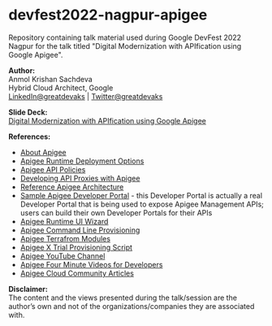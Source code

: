 # devfest2022-nagpur-apigee
Repository containing talk material used during Google DevFest 2022 Nagpur for the talk titled "Digital Modernization with APIfication using Google Apigee".

**Author:**</br>
Anmol Krishan Sachdeva</br>
Hybrid Cloud Architect, Google</br>
[LinkedIn@greatdevaks](https://www.linkedin.com/in/greatdevaks) | [Twitter@greatdevaks](https://www.twitter.com/greatdevaks)

**Slide Deck:**</br>
[Digital Modernization with APIfication using Google Apigee](./Google_Cloud_DevFest_Nagpur_2022_Digital_Modernization_with_APIfication_using_Google_Apigee.pdf)

**References:**
- [About Apigee](https://cloud.google.com/apigee/docs/api-platform/get-started/what-apigee)
- [Apigee Runtime Deployment Options](https://cloud.google.com/apigee/docs/api-platform/get-started/compare-apigee-products)
- [Apigee API Policies](https://cloud.google.com/apigee/docs/api-platform/get-started/get-started)
- [Developing API Proxies with Apigee](https://cloud.google.com/apigee/docs/api-platform/get-started/get-started)
- [Reference Apigee Architecture](https://cloud.google.com/apigee/docs/api-platform/architecture/overview)
- [Sample Apigee Developer Portal](https://apidocs.apigee.com/) - this Developer Portal is actually a real Developer Portal that is being used to expose Apigee Management APIs; users can build their own Developer Portals for their APIs
- [Apigee Runtime UI Wizard](https://cloud.google.com/apigee/docs/api-platform/get-started/overview)
- [Apigee Command Line Provisioning](https://cloud.google.com/apigee/docs/api-platform/get-started/install-cli)
- [Apigee Terrafrom Modules](https://github.com/apigee/terraform-modules)
- [Apigee X Trial Provisioning Script](https://github.com/apigee/devrel/tree/main/tools/apigee-x-trial-provision)
- [Apigee YouTube Channel](https://www.youtube.com/user/apigee)
- [Apigee Four Minute Videos for Developers](https://www.youtube.com/channel/UCQGLCTdXvBfdHLZlxoujZ5w)
- [Apigee Cloud Community Articles](https://www.googlecloudcommunity.com/gc/Cloud-Product-Articles/tkb-p/cloud-articles/label-name/apigee)

**Disclaimer:**</br>
The content and the views presented during the talk/session are the author’s own and not of the organizations/companies they are associated with.
